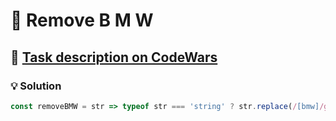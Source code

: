 # 📝 Remove B M W

## 🔗 [Task description on CodeWars](https://www.codewars.com/kata/59de795c289ef9197f000c48)

### 💡 Solution

```javascript
const removeBMW = str => typeof str === 'string' ? str.replace(/[bmw]/gi, '') : 'This program only works for text.';
```
